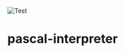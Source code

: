![Test](https://github.com/0xWaleed/pascal-interpreter/workflows/Test/badge.svg)

# pascal-interpreter
